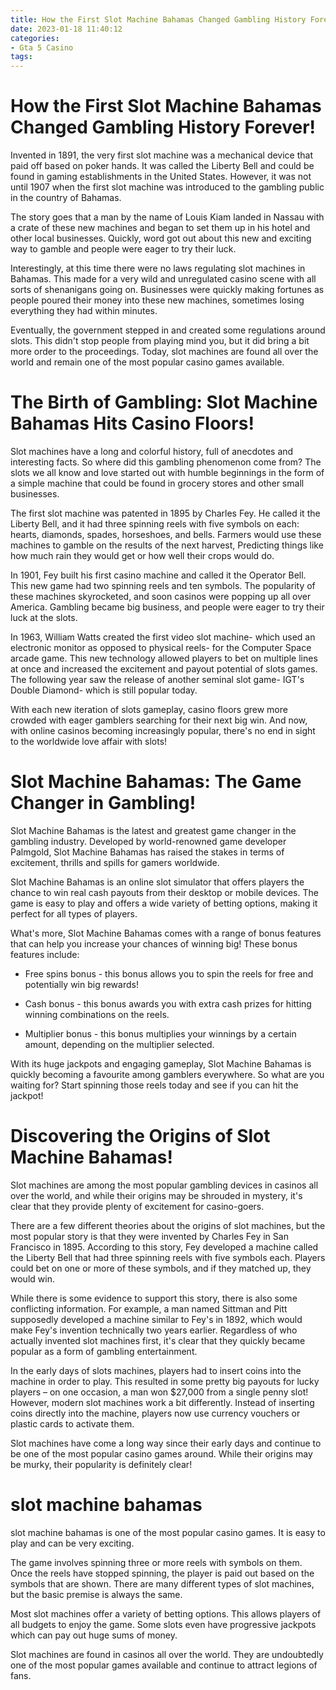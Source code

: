 ```yaml
---
title: How the First Slot Machine Bahamas Changed Gambling History Forever!
date: 2023-01-18 11:40:12
categories:
- Gta 5 Casino
tags:
---
```



#  How the First Slot Machine Bahamas Changed Gambling History Forever!

Invented in 1891, the very first slot machine was a mechanical device that paid off based on poker hands. It was called the Liberty Bell and could be found in gaming establishments in the United States. However, it was not until 1907 when the first slot machine was introduced to the gambling public in the country of Bahamas.

The story goes that a man by the name of Louis Kiam landed in Nassau with a crate of these new machines and began to set them up in his hotel and other local businesses. Quickly, word got out about this new and exciting way to gamble and people were eager to try their luck.

Interestingly, at this time there were no laws regulating slot machines in Bahamas. This made for a very wild and unregulated casino scene with all sorts of shenanigans going on. Businesses were quickly making fortunes as people poured their money into these new machines, sometimes losing everything they had within minutes.

Eventually, the government stepped in and created some regulations around slots. This didn't stop people from playing mind you, but it did bring a bit more order to the proceedings. Today, slot machines are found all over the world and remain one of the most popular casino games available.

#  The Birth of Gambling: Slot Machine Bahamas Hits Casino Floors!

Slot machines have a long and colorful history, full of anecdotes and interesting facts. So where did this gambling phenomenon come from? The slots we all know and love started out with humble beginnings in the form of a simple machine that could be found in grocery stores and other small businesses.

The first slot machine was patented in 1895 by Charles Fey. He called it the Liberty Bell, and it had three spinning reels with five symbols on each: hearts, diamonds, spades, horseshoes, and bells. Farmers would use these machines to gamble on the results of the next harvest, Predicting things like how much rain they would get or how well their crops would do.

In 1901, Fey built his first casino machine and called it the Operator Bell. This new game had two spinning reels and ten symbols. The popularity of these machines skyrocketed, and soon casinos were popping up all over America. Gambling became big business, and people were eager to try their luck at the slots.

In 1963, William Watts created the first video slot machine- which used an electronic monitor as opposed to physical reels- for the Computer Space arcade game. This new technology allowed players to bet on multiple lines at once and increased the excitement and payout potential of slots games. The following year saw the release of another seminal slot game- IGT's Double Diamond- which is still popular today.

With each new iteration of slots gameplay, casino floors grew more crowded with eager gamblers searching for their next big win. And now, with online casinos becoming increasingly popular, there's no end in sight to the worldwide love affair with slots!

#  Slot Machine Bahamas: The Game Changer in Gambling!

Slot Machine Bahamas is the latest and greatest game changer in the gambling industry. Developed by world-renowned game developer Palmgold, Slot Machine Bahamas has raised the stakes in terms of excitement, thrills and spills for gamers worldwide.

Slot Machine Bahamas is an online slot simulator that offers players the chance to win real cash payouts from their desktop or mobile devices. The game is easy to play and offers a wide variety of betting options, making it perfect for all types of players.

What's more, Slot Machine Bahamas comes with a range of bonus features that can help you increase your chances of winning big! These bonus features include:

* Free spins bonus - this bonus allows you to spin the reels for free and potentially win big rewards!

* Cash bonus - this bonus awards you with extra cash prizes for hitting winning combinations on the reels.

* Multiplier bonus - this bonus multiplies your winnings by a certain amount, depending on the multiplier selected.

With its huge jackpots and engaging gameplay, Slot Machine Bahamas is quickly becoming a favourite among gamblers everywhere. So what are you waiting for? Start spinning those reels today and see if you can hit the jackpot!

#  Discovering the Origins of Slot Machine Bahamas!

Slot machines are among the most popular gambling devices in casinos all over the world, and while their origins may be shrouded in mystery, it's clear that they provide plenty of excitement for casino-goers.

There are a few different theories about the origins of slot machines, but the most popular story is that they were invented by Charles Fey in San Francisco in 1895. According to this story, Fey developed a machine called the Liberty Bell that had three spinning reels with five symbols each. Players could bet on one or more of these symbols, and if they matched up, they would win.

While there is some evidence to support this story, there is also some conflicting information. For example, a man named Sittman and Pitt supposedly developed a machine similar to Fey's in 1892, which would make Fey's invention technically two years earlier. Regardless of who actually invented slot machines first, it's clear that they quickly became popular as a form of gambling entertainment.

In the early days of slots machines, players had to insert coins into the machine in order to play. This resulted in some pretty big payouts for lucky players – on one occasion, a man won $27,000 from a single penny slot! However, modern slot machines work a bit differently. Instead of inserting coins directly into the machine, players now use currency vouchers or plastic cards to activate them.

Slot machines have come a long way since their early days and continue to be one of the most popular casino games around. While their origins may be murky, their popularity is definitely clear!

#   slot machine bahamas

slot machine bahamas is one of the most popular casino games. It is easy to play and can be very exciting.

The game involves spinning three or more reels with symbols on them. Once the reels have stopped spinning, the player is paid out based on the symbols that are shown. There are many different types of slot machines, but the basic premise is always the same.

Most slot machines offer a variety of betting options. This allows players of all budgets to enjoy the game. Some slots even have progressive jackpots which can pay out huge sums of money.

Slot machines are found in casinos all over the world. They are undoubtedly one of the most popular games available and continue to attract legions of fans.